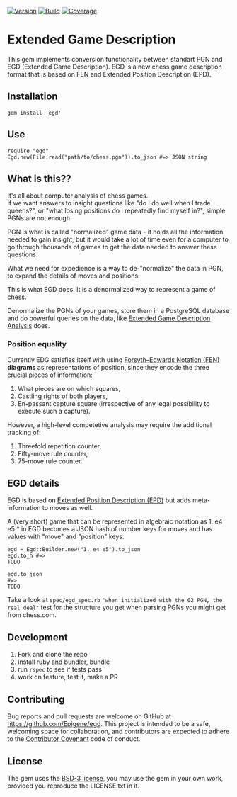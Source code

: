 [![Version](https://badge.fury.io/rb/egd.svg)](https://badge.fury.io/rb/egd)
[![Build](https://circleci.com/gh/Epigene/egd/tree/master.svg?style=shield)](https://circleci.com/gh/Epigene/egd/tree/master)
[![Coverage](https://coveralls.io/repos/github/Epigene/egd/badge.svg?branch=master)](https://coveralls.io/github/Epigene/egd?branch=master)

# Extended Game Description
This gem implements conversion functionality between standart PGN and EGD (Extended Game Description).
EGD is a new chess game description format that is based on FEN and Extended Position Description (EPD).  

## Installation

```
gem install 'egd'
```

## Use

```
require "egd"
Egd.new(File.read("path/to/chess.pgn")).to_json #=> JSON string
```

## What is this??

It's all about computer analysis of chess games.  
If we want answers to insight questions like "do I do well when I trade queens?",
or "what losing positions do I repeatedly find myself in?", simple PGNs are not enough.  

PGN is what is called "normalized" game data - it holds all the information needed to
gain insight, but it would take a lot of time even for a computer to go through thousands of games
to get the data needed to answer these questions.

What we need for expedience is a way to de-"normalize" the data in PGN, to expand the details of moves and positions.  

This is what EGD does. It is a denormalized way to represent a game of chess.

Denormalize the PGNs of your games, store them in a PostgreSQL database and do powerful queries on the data, like [Extended Game Description Analysis](TODO) does.

### Position equality
Currently EDG satisfies itself with using [Forsyth–Edwards Notation (FEN)](https://en.wikipedia.org/wiki/Forsyth%E2%80%93Edwards_Notation) __diagrams__ as representations of position, since they encode the three crucial pieces of information:

1. What pieces are on which squares,
2. Castling rights of both players,
2. En-passant capture square (irrespective of any legal possibility to execute such a capture).

However, a high-level competetive analysis may require the additional tracking of:
1. Threefold repetition counter,
3. Fifty-move rule counter,
4. 75-move rule counter.

## EGD details

EGD is based on [Extended Position Description (EPD)](https://chessprogramming.wikispaces.com/Extended+Position+Description)
but adds meta-information to moves as well.  

A (very short) game that can be represented in algebraic notation as 1. e4 e5 *
in EGD becomes a JSON hash of number keys for moves and has values with "move" and "position" keys.

```
egd = Egd::Builder.new("1. e4 e5").to_json
egd.to_h #=>
TODO

egd.to_json
#=>
TODO
```

Take a look at `spec/egd_spec.rb` `"when initialized with the 02 PGN, the real deal"`
test for the structure you get when parsing PGNs you might get from chess.com.  

## Development

1. Fork and clone the repo
2. install ruby and bundler, bundle
3. run `rspec` to see if tests pass
4. work on feature, test it, make a PR

## Contributing

Bug reports and pull requests are welcome on GitHub at https://github.com/Epigene/egd. This project is intended to be a safe, welcoming space for collaboration, and contributors are expected to adhere to the [Contributor Covenant](http://contributor-covenant.org) code of conduct.

## License

The gem uses the [BSD-3 license](https://opensource.org/licenses/BSD-3-Clause),
you may use the gem in your own work, provided you reproduce the LICENSE.txt in it.  
